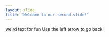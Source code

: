 ```yaml
---
layout: slide
title: "Welcome to our second slide!"
---
```

weird text for fun
Use the left arrow to go back!
